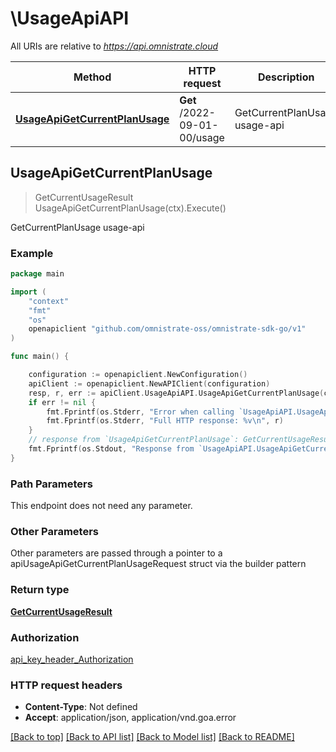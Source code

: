 # \UsageApiAPI

All URIs are relative to *https://api.omnistrate.cloud*

Method | HTTP request | Description
------------- | ------------- | -------------
[**UsageApiGetCurrentPlanUsage**](UsageApiAPI.md#UsageApiGetCurrentPlanUsage) | **Get** /2022-09-01-00/usage | GetCurrentPlanUsage usage-api



## UsageApiGetCurrentPlanUsage

> GetCurrentUsageResult UsageApiGetCurrentPlanUsage(ctx).Execute()

GetCurrentPlanUsage usage-api

### Example

```go
package main

import (
	"context"
	"fmt"
	"os"
	openapiclient "github.com/omnistrate-oss/omnistrate-sdk-go/v1"
)

func main() {

	configuration := openapiclient.NewConfiguration()
	apiClient := openapiclient.NewAPIClient(configuration)
	resp, r, err := apiClient.UsageApiAPI.UsageApiGetCurrentPlanUsage(context.Background()).Execute()
	if err != nil {
		fmt.Fprintf(os.Stderr, "Error when calling `UsageApiAPI.UsageApiGetCurrentPlanUsage``: %v\n", err)
		fmt.Fprintf(os.Stderr, "Full HTTP response: %v\n", r)
	}
	// response from `UsageApiGetCurrentPlanUsage`: GetCurrentUsageResult
	fmt.Fprintf(os.Stdout, "Response from `UsageApiAPI.UsageApiGetCurrentPlanUsage`: %v\n", resp)
}
```

### Path Parameters

This endpoint does not need any parameter.

### Other Parameters

Other parameters are passed through a pointer to a apiUsageApiGetCurrentPlanUsageRequest struct via the builder pattern


### Return type

[**GetCurrentUsageResult**](GetCurrentUsageResult.md)

### Authorization

[api_key_header_Authorization](../README.md#api_key_header_Authorization)

### HTTP request headers

- **Content-Type**: Not defined
- **Accept**: application/json, application/vnd.goa.error

[[Back to top]](#) [[Back to API list]](../README.md#documentation-for-api-endpoints)
[[Back to Model list]](../README.md#documentation-for-models)
[[Back to README]](../README.md)

